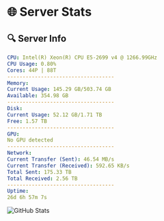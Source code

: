 # 🌐 Server Stats
## 🔍 Server Info
```yaml
CPU: Intel(R) Xeon(R) CPU E5-2699 v4 @ 1266.99GHz
CPU Usage: 0.80%
Cores: 44P | 88T
-----------------------------------
Memory:
Current Usage: 145.29 GB/503.74 GB
Available: 354.98 GB
-----------------------------------
Disk:
Current Usage: 52.12 GB/1.71 TB
Free: 1.57 TB
-----------------------------------
GPU:
No GPU detected
-----------------------------------
Network:
Current Transfer (Sent): 46.54 MB/s
Current Transfer (Received): 592.65 KB/s
Total Sent: 175.33 TB
Total Received: 2.56 TB
-----------------------------------
Uptime:
26d 6h 57m 7s
```
![GitHub Stats](https://img.shields.io/badge/Updated-2025-03-06_05:40:25-blue)